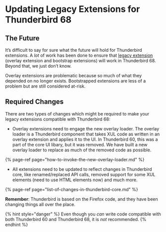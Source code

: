 # Updating Legacy Extensions for Thunderbird 68

## The Future

It’s difficult to say for sure what the future will hold for Thunderbird extensions. A _lot_ of work has been done to ensure that [legacy extension](../about-add-ons.md#legacy-extensions) \(overlay extension and bootstrap extensions\) will work in Thunderbird 68. Beyond that, we just don’t know.

Overlay extensions are problematic because so much of what they depended on no longer exists. Bootstrapped extensions are less of a problem but are still considered at-risk. 

## Required Changes

There are two types of changes which might be required to make your legacy extensions compatible with Thunderbird 68:

* Overlay extensions need to engage the new overlay loader. The overlay loader is a Thunderbird component that takes XUL code as written in an overlay extension and applies it to the UI. In Thunderbird 60, this was a part of the core UI libary, but it was removed. We have built a new overlay loader to replace as much of the removed code as possible.

{% page-ref page="how-to-invoke-the-new-overlay-loader.md" %}

* All extensions need to be updated to reflect changes in Thunderbird core, like renamed/replaced API calls, removed support for some XUL elements \(need to use HTML elements now\) and much more. 

{% page-ref page="list-of-changes-in-thunderbird-core.md" %}

**Remember**: Thunderbird is based on the Firefox code, and they have been changing things all over the place.

{% hint style="danger" %}
Even though you _can_ write code compatible with both Thunderbird 60 and Thunderbird 68, it is _not_ recommended.
{% endhint %}

